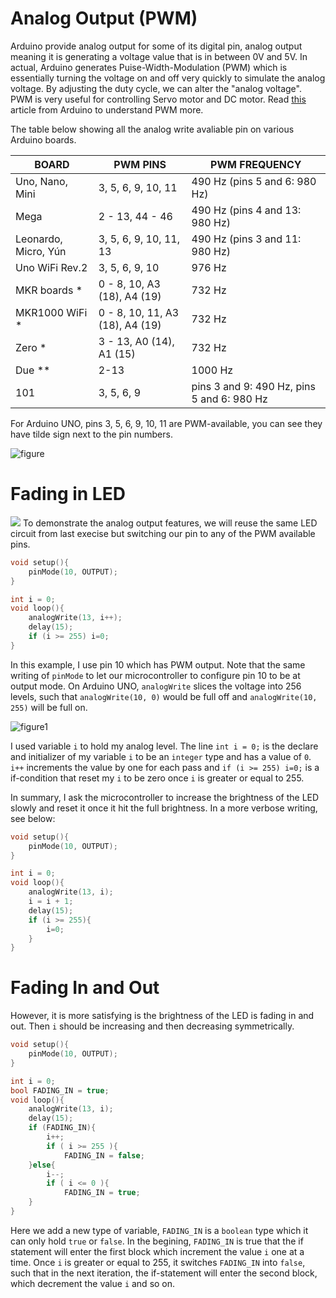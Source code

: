 # Analog Output (PWM)
Arduino provide analog output for some of its digital pin, analog output meaning it is generating a voltage value that is in between 0V and 5V. In actual, Arduino generates Puise-Width-Modulation (PWM) which is essentially turning the voltage on and off very quickly to simulate the analog voltage. By adjusting the duty cycle, we can alter the "analog voltage". PWM is very useful for controlling Servo motor and DC motor. Read [this](https://www.arduino.cc/en/Tutorial/PWM) article from Arduino to understand PWM more.  

The table below showing all the analog write avaliable pin on various Arduino boards.

| BOARD	| PWM PINS	| PWM FREQUENCY | 
|-------|-----------|---------------|
| Uno, Nano, Mini | 3, 5, 6, 9, 10, 11 | 490 Hz (pins 5 and 6: 980 Hz) |
| Mega | 2 - 13, 44 - 46 | 490 Hz (pins 4 and 13: 980 Hz) |
| Leonardo, Micro, Yún | 3, 5, 6, 9, 10, 11, 13 | 490 Hz (pins 3 and 11: 980 Hz) |
| Uno WiFi Rev.2 | 3, 5, 6, 9, 10 | 976 Hz |
| MKR boards * | 0 - 8, 10, A3 (18), A4 (19) | 732 Hz |
| MKR1000 WiFi * | 0 - 8, 10, 11, A3 (18), A4 (19) | 732 Hz |
| Zero * | 3 - 13, A0 (14), A1 (15) | 732 Hz |
| Due ** | 2-13 | 1000 Hz |
| 101  | 3, 5, 6, 9 | pins 3 and 9: 490 Hz, pins 5 and 6: 980 Hz |

For Arduino UNO, pins 3, 5, 6, 9, 10, 11 are PWM-available, you can see they have tilde sign next to the pin numbers. 

![](https://github.com/unl-robotic/arduino101/blob/master/images/arduino_pwm_tilde.PNG "figure")

# Fading in LED 
![](https://cdn.instructables.com/F60/IZJJ/I8ZQZMO9/F60IZJJI8ZQZMO9.LARGE.jpg?auto=webp&&frame=1&fit=bounds) 
To demonstrate the analog output features, we will reuse the same LED circuit from last execise but switching our pin to any of the PWM available pins.

```C
void setup(){
    pinMode(10, OUTPUT);
}

int i = 0;
void loop(){
    analogWrite(13, i++);
    delay(15);
    if (i >= 255) i=0;
}
```
In this example, I use pin 10 which has PWM output. Note that the same writing of `pinMode` to let our microcontroller to configure pin 10 to be at output mode. On Arduino UNO, `analogWrite` slices the voltage into 256 levels, such that `analogWrite(10, 0)` would be full off and `analogWrite(10, 255)` will be full on. 

![](https://www.arduino.cc/en/uploads/Tutorial/pwm.gif "figure1")

I used variable `i` to hold my analog level. The line `int i = 0;` is the declare and initializer of my variable `i` to be an `integer` type and has a value of `0`. `i++` increments the value by one for each pass and `if (i >= 255) i=0;` is a if-condition that reset my `i` to be zero once `i` is greater or equal to 255. 

In summary, I ask the microcontroller to increase the brightness of the LED slowly and reset it once it hit the full brightness. In a more verbose writing, see below:
```C
void setup(){
    pinMode(10, OUTPUT);
}

int i = 0;
void loop(){
    analogWrite(13, i);
    i = i + 1;
    delay(15);
    if (i >= 255){
        i=0;
    }    
}
```

# Fading In and Out
However, it is more satisfying is the brightness of the LED is fading in and out. Then `i` should be increasing and then decreasing symmetrically.
```C
void setup(){
    pinMode(10, OUTPUT);
}

int i = 0;
bool FADING_IN = true;
void loop(){
    analogWrite(13, i);
    delay(15);
    if (FADING_IN){
        i++;
        if ( i >= 255 ){
            FADING_IN = false;
    }else{
        i--;
        if ( i <= 0 ){
            FADING_IN = true;
    }
}
```
Here we add a new type of variable, `FADING_IN` is a `boolean` type which it can only hold `true` or `false`. In the begining, `FADING_IN` is true that the if statement will enter the first block which increment the value `i` one at a time. Once `i` is greater or equal to 255, it switches `FADING_IN` into `false`, such that in the next iteration, the if-statement will enter the second block, which decrement the value `i` and so on.


